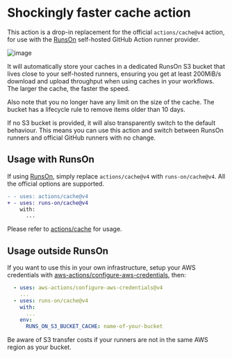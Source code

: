 # Shockingly faster cache action

This action is a drop-in replacement for the official `actions/cache@v4` action, for use with the [RunsOn](https://runs-on.com) self-hosted GitHub Action runner provider.

![image](https://github.com/runs-on/cache/assets/6114/e61c5b6f-aa86-48be-9e1b-baac6dce9b84)

It will automatically store your caches in a dedicated RunsOn S3 bucket that lives close to your self-hosted runners, ensuring you get at least 200MiB/s download and upload throughput when using caches in your workflows. The larger the cache, the faster the speed.

Also note that you no longer have any limit on the size of the cache. The bucket has a lifecycle rule to remove items older than 10 days.

If no S3 bucket is provided, it will also transparently switch to the default behaviour. This means you can use this action and switch between RunsOn runners and official GitHub runners with no change.

## Usage with RunsOn

If using [RunsOn](https://runs-on.com), simply replace `actions/cache@v4` with `runs-on/cache@v4`. All the official options are supported.

```diff
- - uses: actions/cache@v4
+ - uses: runs-on/cache@v4
    with:
      ...
```

Please refer to [actions/cache](https://github.com/actions/cache) for usage.

## Usage outside RunsOn

If you want to use this in your own infrastructure, setup your AWS credentials with [aws-actions/configure-aws-credentials](https://github.com/aws-actions/configure-aws-credentials), then:

```yaml
  - uses: aws-actions/configure-aws-credentials@v4
    ...
  - uses: runs-on/cache@v4
    with:
      ...
    env:
      RUNS_ON_S3_BUCKET_CACHE: name-of-your-bucket
```

Be aware of S3 transfer costs if your runners are not in the same AWS region as your bucket.
